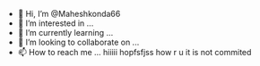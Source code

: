 - 👋 Hi, I’m @Maheshkonda66
- 👀 I’m interested in ...
- 🌱 I’m currently learning ...
- 💞️ I’m looking to collaborate on ...
- 📫 How to reach me ...
hiiiii
hopfsfjss
how r u
it is not commited
<!---
Maheshkonda66/Maheshkonda66 is a ✨ special ✨ repository because its `README.md` (this file) appears on your GitHub profile.
You can click the Preview link to take a look at your changes.
--->
